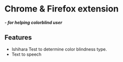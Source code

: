 # Chrome & Firefox extension
##### - for helping colorblind user

## Features
 * Ishihara Test to determine color blindness type.
 * Text to speech
